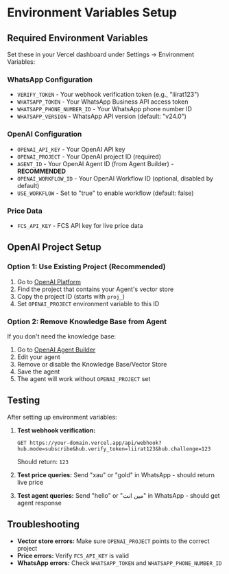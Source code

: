 # Environment Variables Setup

## Required Environment Variables

Set these in your Vercel dashboard under Settings → Environment Variables:

### WhatsApp Configuration
- `VERIFY_TOKEN` - Your webhook verification token (e.g., "liirat123")
- `WHATSAPP_TOKEN` - Your WhatsApp Business API access token
- `WHATSAPP_PHONE_NUMBER_ID` - Your WhatsApp phone number ID
- `WHATSAPP_VERSION` - WhatsApp API version (default: "v24.0")

### OpenAI Configuration
- `OPENAI_API_KEY` - Your OpenAI API key
- `OPENAI_PROJECT` - Your OpenAI project ID (required)
- `AGENT_ID` - Your OpenAI Agent ID (from Agent Builder) - **RECOMMENDED**
- `OPENAI_WORKFLOW_ID` - Your OpenAI Workflow ID (optional, disabled by default)
- `USE_WORKFLOW` - Set to "true" to enable workflow (default: false)

### Price Data
- `FCS_API_KEY` - FCS API key for live price data

## OpenAI Project Setup

### Option 1: Use Existing Project (Recommended)
1. Go to [OpenAI Platform](https://platform.openai.com/projects)
2. Find the project that contains your Agent's vector store
3. Copy the project ID (starts with `proj_`)
4. Set `OPENAI_PROJECT` environment variable to this ID

### Option 2: Remove Knowledge Base from Agent
If you don't need the knowledge base:
1. Go to [OpenAI Agent Builder](https://platform.openai.com/agents)
2. Edit your agent
3. Remove or disable the Knowledge Base/Vector Store
4. Save the agent
5. The agent will work without `OPENAI_PROJECT` set

## Testing

After setting up environment variables:

1. **Test webhook verification:**
   ```
   GET https://your-domain.vercel.app/api/webhook?hub.mode=subscribe&hub.verify_token=liirat123&hub.challenge=123
   ```
   Should return: `123`

2. **Test price queries:**
   Send "xau" or "gold" in WhatsApp - should return live price

3. **Test agent queries:**
   Send "hello" or "مين انت" in WhatsApp - should get agent response

## Troubleshooting

- **Vector store errors:** Make sure `OPENAI_PROJECT` points to the correct project
- **Price errors:** Verify `FCS_API_KEY` is valid
- **WhatsApp errors:** Check `WHATSAPP_TOKEN` and `WHATSAPP_PHONE_NUMBER_ID`